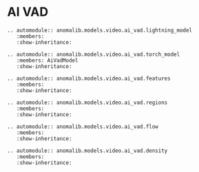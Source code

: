 # AI VAD

```{eval-rst}
.. automodule:: anomalib.models.video.ai_vad.lightning_model
   :members:
   :show-inheritance:
```

```{eval-rst}
.. automodule:: anomalib.models.video.ai_vad.torch_model
   :members: AiVadModel
   :show-inheritance:
```

```{eval-rst}
.. automodule:: anomalib.models.video.ai_vad.features
   :members:
   :show-inheritance:
```

```{eval-rst}
.. automodule:: anomalib.models.video.ai_vad.regions
   :members:
   :show-inheritance:
```

```{eval-rst}
.. automodule:: anomalib.models.video.ai_vad.flow
   :members:
   :show-inheritance:
```

```{eval-rst}
.. automodule:: anomalib.models.video.ai_vad.density
   :members:
   :show-inheritance:
```
